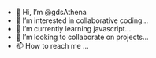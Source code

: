 - 👋 Hi, I’m @gdsAthena
- 👀 I’m interested in collaborative coding...
- 🌱 I’m currently learning javascript...
- 💞️ I’m looking to collaborate on projects...
- 📫 How to reach me ...

<!---
gdsAthena/gdsAthena is a ✨ special ✨ repository because its `README.md` (this file) appears on your GitHub profile.
You can click the Preview link to take a look at your changes.
--->
